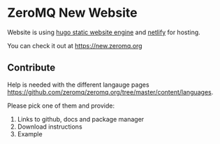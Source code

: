 # ZeroMQ New Website

Website is using [hugo static website engine](https://gohugo.io/) and [netlify](https://www.netlify.com/) for hosting. 

You can check it out at https://new.zeromq.org

## Contribute

Help is needed with the different langauge pages https://github.com/zeromq/zeromq.org/tree/master/content/languages.

Please pick one of them and provide:

1. Links to github, docs and package manager
2. Download instructions
3. Example


